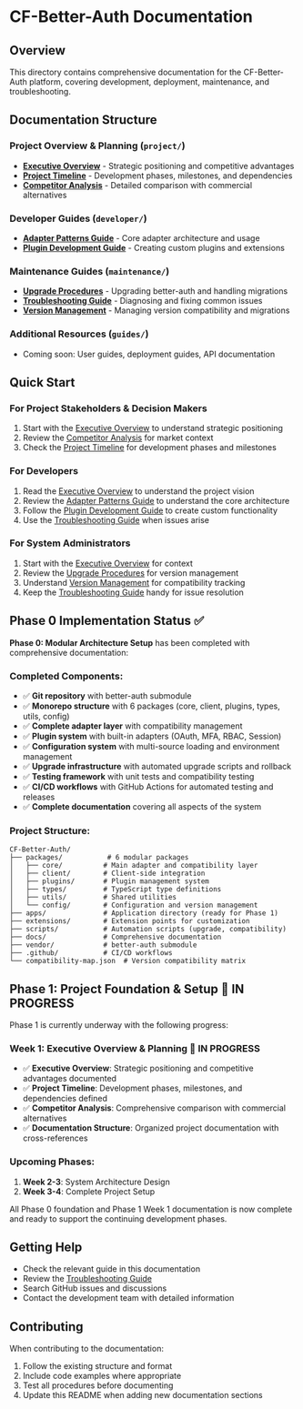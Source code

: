 # CF-Better-Auth Documentation

## Overview

This directory contains comprehensive documentation for the CF-Better-Auth platform, covering development, deployment, maintenance, and troubleshooting.

## Documentation Structure

### Project Overview & Planning (`project/`)
- **[Executive Overview](project/executive-overview.md)** - Strategic positioning and competitive advantages
- **[Project Timeline](project/project-timeline.md)** - Development phases, milestones, and dependencies
- **[Competitor Analysis](project/competitor-analysis.md)** - Detailed comparison with commercial alternatives

### Developer Guides (`developer/`)
- **[Adapter Patterns Guide](developer/adapter-patterns.md)** - Core adapter architecture and usage
- **[Plugin Development Guide](developer/plugin-development.md)** - Creating custom plugins and extensions

### Maintenance Guides (`maintenance/`)
- **[Upgrade Procedures](maintenance/upgrade-procedures.md)** - Upgrading better-auth and handling migrations
- **[Troubleshooting Guide](maintenance/troubleshooting-guide.md)** - Diagnosing and fixing common issues
- **[Version Management](maintenance/version-management.md)** - Managing version compatibility and migrations

### Additional Resources (`guides/`)
- Coming soon: User guides, deployment guides, API documentation

## Quick Start

### For Project Stakeholders & Decision Makers
1. Start with the [Executive Overview](project/executive-overview.md) to understand strategic positioning
2. Review the [Competitor Analysis](project/competitor-analysis.md) for market context
3. Check the [Project Timeline](project/project-timeline.md) for development phases and milestones

### For Developers
1. Read the [Executive Overview](project/executive-overview.md) to understand the project vision
2. Review the [Adapter Patterns Guide](developer/adapter-patterns.md) to understand the core architecture
3. Follow the [Plugin Development Guide](developer/plugin-development.md) to create custom functionality
4. Use the [Troubleshooting Guide](maintenance/troubleshooting-guide.md) when issues arise

### For System Administrators
1. Start with the [Executive Overview](project/executive-overview.md) for context
2. Review the [Upgrade Procedures](maintenance/upgrade-procedures.md) for version management
3. Understand [Version Management](maintenance/version-management.md) for compatibility tracking
4. Keep the [Troubleshooting Guide](maintenance/troubleshooting-guide.md) handy for issue resolution

## Phase 0 Implementation Status ✅

**Phase 0: Modular Architecture Setup** has been completed with comprehensive documentation:

### Completed Components:
- ✅ **Git repository** with better-auth submodule
- ✅ **Monorepo structure** with 6 packages (core, client, plugins, types, utils, config)
- ✅ **Complete adapter layer** with compatibility management
- ✅ **Plugin system** with built-in adapters (OAuth, MFA, RBAC, Session)
- ✅ **Configuration system** with multi-source loading and environment management
- ✅ **Upgrade infrastructure** with automated upgrade scripts and rollback
- ✅ **Testing framework** with unit tests and compatibility testing
- ✅ **CI/CD workflows** with GitHub Actions for automated testing and releases
- ✅ **Complete documentation** covering all aspects of the system

### Project Structure:
```
CF-Better-Auth/
├── packages/           # 6 modular packages
│   ├── core/          # Main adapter and compatibility layer
│   ├── client/        # Client-side integration
│   ├── plugins/       # Plugin management system
│   ├── types/         # TypeScript type definitions
│   ├── utils/         # Shared utilities
│   └── config/        # Configuration and version management
├── apps/              # Application directory (ready for Phase 1)
├── extensions/        # Extension points for customization
├── scripts/           # Automation scripts (upgrade, compatibility)
├── docs/              # Comprehensive documentation
├── vendor/            # better-auth submodule
├── .github/           # CI/CD workflows
└── compatibility-map.json  # Version compatibility matrix
```

## Phase 1: Project Foundation & Setup 🚧 IN PROGRESS

Phase 1 is currently underway with the following progress:

### Week 1: Executive Overview & Planning 🚧 IN PROGRESS
- ✅ **Executive Overview**: Strategic positioning and competitive advantages documented
- ✅ **Project Timeline**: Development phases, milestones, and dependencies defined
- ✅ **Competitor Analysis**: Comprehensive comparison with commercial alternatives
- ✅ **Documentation Structure**: Organized project documentation with cross-references

### Upcoming Phases:
1. **Week 2-3**: System Architecture Design
2. **Week 3-4**: Complete Project Setup

All Phase 0 foundation and Phase 1 Week 1 documentation is now complete and ready to support the continuing development phases.

## Getting Help

- Check the relevant guide in this documentation
- Review the [Troubleshooting Guide](maintenance/troubleshooting-guide.md)
- Search GitHub issues and discussions
- Contact the development team with detailed information

## Contributing

When contributing to the documentation:
1. Follow the existing structure and format
2. Include code examples where appropriate
3. Test all procedures before documenting
4. Update this README when adding new documentation sections